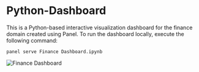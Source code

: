 # Python-Dashboard
This is a Python-based interactive visualization dashboard for the finance domain created using Panel.
To run the dashboard locally, execute the following command:
```
panel serve Finance Dashboard.ipynb
```
![Finance Dashboard](https://github.com/Mohd-Kashif-Shaikh/python-Dashboard/assets/138367593/679913f0-dcc7-48eb-b368-03825130caa5)
